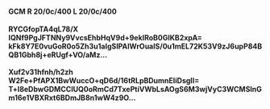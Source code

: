 #### GCM R 20/0c/400 L 20/0c/400
**RYCGfopTA4qL78/X**<br/>**IQNf9PgJFTNNy9VvcsEhbHqV9d+9ekIRoB0GlKB2xpA=**<br/>**kFk8Y7E0vuGoR0o5Zh3u1aIgSIPAIWrOualS/0u1mEL72K53V9zJ6upP84BQB1Gbh8j+eRUgf+VO/aMz...**<br/><br/>
**Xuf2v31hfnh/h2zh**<br/>**W2Fe+PfAPX1BwWuccO+qD6d/16tRLpBDumnEIiDsglI=**<br/>**T+l8eDbwGDMCClUQ0oRmCd7TxePtiVWbLsAOgS6M3wjVyC3WCMSlnGm16e1VBXRxt6BDmJB8n1wW4z9O...**